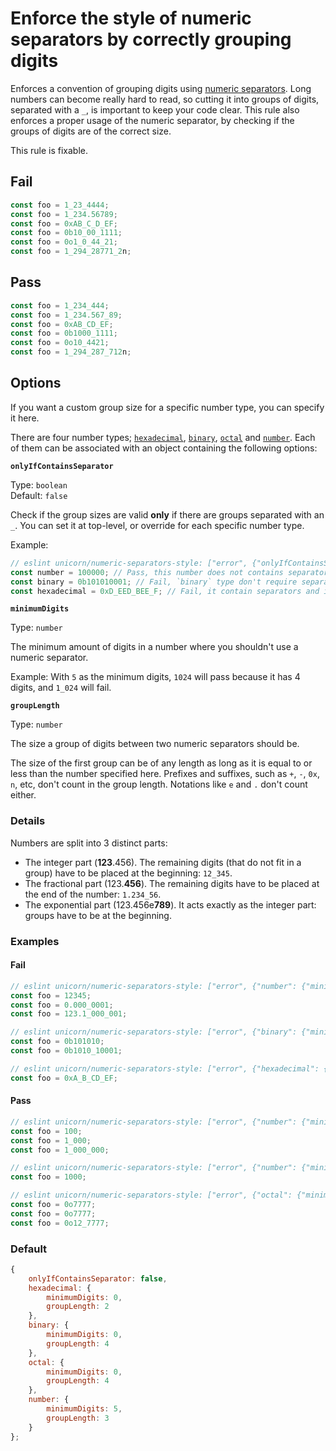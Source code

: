 # Enforce the style of numeric separators by correctly grouping digits

Enforces a convention of grouping digits using [numeric separators](https://developer.mozilla.org/en-US/docs/Web/JavaScript/Reference/Lexical_grammar#Numeric_separators).
Long numbers can become really hard to read, so cutting it into groups of digits, separated with a `_`, is important to keep your code clear. This rule also enforces a proper usage of the numeric separator, by checking if the groups of digits are of the correct size.

This rule is fixable.

## Fail

```js
const foo = 1_23_4444;
const foo = 1_234.56789;
const foo = 0xAB_C_D_EF;
const foo = 0b10_00_1111;
const foo = 0o1_0_44_21;
const foo = 1_294_28771_2n;
```

## Pass

```js
const foo = 1_234_444;
const foo = 1_234.567_89;
const foo = 0xAB_CD_EF;
const foo = 0b1000_1111;
const foo = 0o10_4421;
const foo = 1_294_287_712n;
```

## Options

If you want a custom group size for a specific number type, you can specify it here.

There are four number types; [`hexadecimal`](https://developer.mozilla.org/en-US/docs/Web/JavaScript/Reference/Lexical_grammar#Hexadecimal), [`binary`](https://developer.mozilla.org/en-US/docs/Web/JavaScript/Reference/Lexical_grammar#Binary), [`octal`](https://developer.mozilla.org/en-US/docs/Web/JavaScript/Reference/Lexical_grammar#Octal) and [`number`](https://developer.mozilla.org/en-US/docs/Web/JavaScript/Data_structures#Number_type). Each of them can be associated with an object containing the following options:

**`onlyIfContainsSeparator`**

Type: `boolean`\
Default: `false`

Check if the group sizes are valid **only** if there are groups separated with an `_`.
You can set it at top-level, or override for each specific number type.

Example:

```js
// eslint unicorn/numeric-separators-style: ["error", {"onlyIfContainsSeparator": true, "binary": {"onlyIfContainsSeparator": false}]
const number = 100000; // Pass, this number does not contains separators
const binary = 0b101010001; // Fail, `binary` type don't require separators
const hexadecimal = 0xD_EED_BEE_F; // Fail, it contain separators and it's incorrectly grouped
```

**`minimumDigits`**

Type: `number`

The minimum amount of digits in a number where you shouldn't use a numeric separator.

Example: With `5` as the minimum digits, `1024` will pass because it has 4 digits, and `1_024` will fail.

**`groupLength`**

Type: `number`

The size a group of digits between two numeric separators should be.

The size of the first group can be of any length as long as it is equal to or less than the number specified here. Prefixes and suffixes, such as `+`, `-`, `0x`, `n`, etc, don't count in the group length. Notations like `e` and `.` don't count either.

### Details

Numbers are split into 3 distinct parts:
- The integer part (**123**.456). The remaining digits (that do not fit in a group) have to be placed at the beginning: `12_345`.
- The fractional part (123.**456**). The remaining digits have to be placed at the end of the number: `1.234_56`.
- The exponential part (123.456e**789**). It acts exactly as the integer part: groups have to be at the beginning.

### Examples

#### Fail

```js
// eslint unicorn/numeric-separators-style: ["error", {"number": {"minimumDigits": 0, "groupLength": 3}}]
const foo = 12345;
const foo = 0.000_0001;
const foo = 123.1_000_001;

// eslint unicorn/numeric-separators-style: ["error", {"binary": {"minimumDigits": 0, "groupLength": 4}}]
const foo = 0b101010;
const foo = 0b1010_10001;

// eslint unicorn/numeric-separators-style: ["error", {"hexadecimal": {"minimumDigits": 0, "groupLength": 2}}]
const foo = 0xA_B_CD_EF;
```

#### Pass

```js
// eslint unicorn/numeric-separators-style: ["error", {"number": {"minimumDigits": 0, "groupLength": 3}}]
const foo = 100;
const foo = 1_000;
const foo = 1_000_000;

// eslint unicorn/numeric-separators-style: ["error", {"number": {"minimumDigits": 5, "groupLength": 3}}]
const foo = 1000;

// eslint unicorn/numeric-separators-style: ["error", {"octal": {"minimumDigits": 0, "groupLength": 4}}]
const foo = 0o7777;
const foo = 0o7777;
const foo = 0o12_7777;
```

### Default

```js
{
	onlyIfContainsSeparator: false,
	hexadecimal: {
		minimumDigits: 0,
		groupLength: 2
	},
	binary: {
		minimumDigits: 0,
		groupLength: 4
	},
	octal: {
		minimumDigits: 0,
		groupLength: 4
	},
	number: {
		minimumDigits: 5,
		groupLength: 3
	}
};
```
